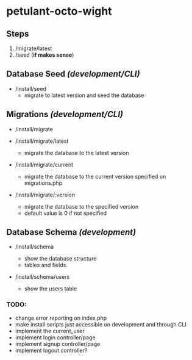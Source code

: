 # petulant-octo-wight

## Steps
1. /migrate/latest
2. /seed (**if makes sense**)


## Database Seed *(development/CLI)*
- /install/seed
  - migrate to latest version and seed the database

## Migrations *(development/CLI)*
- /install/migrate
- /install/migrate/latest
  - migrate the database to the latest version

- /install/migrate/current
  - migrate the database to the current version specified on migrations.php

- /install/migrate/:version
  - migrate the database to the specified version
  - default value is 0 if not specified

## Database Schema *(development)*
- /install/schema
  - show the database structure
  - tables and fields

- /install/schema/users
  - show the users table

### TODO:
- change error reporting on index.php
- make install scripts just accessible on development and through CLI
- implement the current_user
- implement login controller/page
- implement signup controller/page
- implement logout controller?